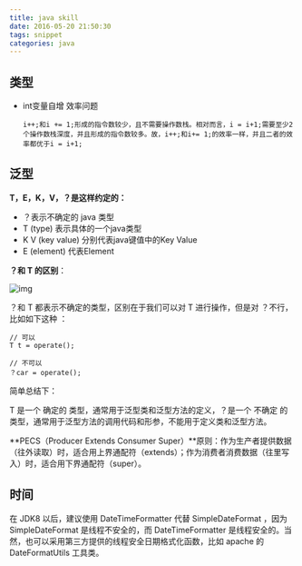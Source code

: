 ```yaml
---
title: java skill
date: 2016-05-20 21:50:30
tags: snippet
categories: java
---
```


## 类型

- int变量自增 效率问题 

  ```
  i++;和i += 1;形成的指令数较少，且不需要操作数栈。相对而言，i = i+1;需要至少2个操作数栈深度，并且形成的指令数较多。故，i++;和i+= 1;的效率一样，并且二者的效率都优于i = i+1;
  ```

## 泛型

**T，E，K，V，？是这样约定的：**

- ？表示不确定的 java 类型
- T (type) 表示具体的一个java类型
- K V (key value) 分别代表java键值中的Key Value
- E (element) 代表Element

**？和 T 的区别**：

![img](https://mmbiz.qpic.cn/mmbiz/knmrNHnmCLFRVA73vYfkqVGfia90X5nyEsksfM8Vz6btFZCRd3PCSJC1XkZhaJ0ufxcoohxAdr8X1tykU9CZPUQ/640?wx_fmt=other&tp=webp&wxfrom=5&wx_lazy=1&wx_co=1)

？和 T 都表示不确定的类型，区别在于我们可以对 T 进行操作，但是对 ？不行，比如如下这种 ：

```
// 可以
T t = operate();

// 不可以
？car = operate();
```

简单总结下：

T 是一个 确定的 类型，通常用于泛型类和泛型方法的定义，？是一个 不确定 的类型，通常用于泛型方法的调用代码和形参，不能用于定义类和泛型方法。

**PECS（Producer Extends Consumer Super）**原则：作为生产者提供数据（往外读取）时，适合用上界通配符（extends）；作为消费者消费数据（往里写入）时，适合用下界通配符（super）。

## 时间

在 JDK8 以后，建议使用 DateTimeFormatter 代替 SimpleDateFormat ，因为 SimpleDateFormat 是线程不安全的，而 DateTimeFormatter 是线程安全的。当然，也可以采用第三方提供的线程安全日期格式化函数，比如 apache 的 DateFormatUtils 工具类。